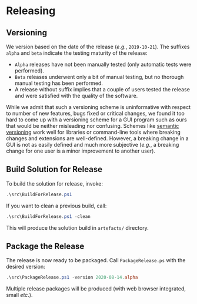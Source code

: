 # Releasing

## Versioning

We version based on the date of the release (*e.g.*, `2019-10-21`).
The suffixes `alpha` and `beta` indicate the testing maturity of the release: 
* `Alpha` releases have not been manually tested (only automatic tests were 
  performed).
* `Beta` releases underwent only a bit of manual testing, but no thorough manual
  testing has been performed.
* A release without suffix implies that a couple of users tested the release and
  were satisfied with the quality of the software.

While we admit that such a versioning scheme is uninformative with respect to 
number of new features, bugs fixed or critical changes, we found it too hard to 
come up with a versioning scheme for a GUI program such as ours that would be 
neither misleading nor confusing. Schemes like [semantic versioning](
https://semver.org) work well for libraries or command-line tools where breaking
changes and extensions are well-defined. However, a breaking change in a GUI is
not as easily defined and much more subjective (*e.g.*, a breaking change for 
one user is a minor improvement to another user).

## Build Solution for Release

To build the solution for release, invoke:

```powershell
.\src\BuildForRelease.ps1
```

If you want to clean a previous build, call:

```powershell
.\src\BuildForRelease.ps1 -clean
```

This will produce the solution build in `artefacts/` directory.

## Package the Release

The release is now ready to be packaged. Call `PackageRelease.ps` with the
desired version:

```powershell
.\src\PackageRelease.ps1 -version 2020-08-14.alpha
```

Multiple release packages will be produced (with web browser integrated, small 
*etc*.).